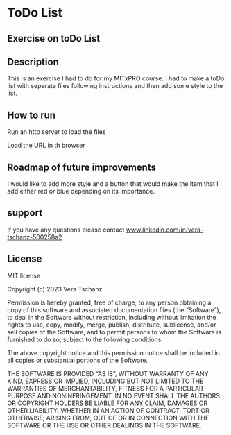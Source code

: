# ToDo List
## Exercise on toDo List

## Description

This is an exercise I had to do for my MITxPRO course. I had to make a toDo list with seperate files following instructions and then add some style to the list.

## How to run

Run an http server to load the files 

Load the URL in th browser


## Roadmap of future improvements 

I would like to add more style and a button that would make the item that I add either red or blue depending on its importance.

## support

If you have any questions please contact www.linkedin.com/in/vera-tschanz-500258a2

## License

MIT license

Copyright (c) 2023 Vera Tschanz

Permission is hereby granted, free of charge, to any person obtaining a copy of this software and associated documentation files (the “Software”), to deal in the Software without restriction, including without limitation the rights to use, copy, modify, merge, publish, distribute, sublicense, and/or sell copies of the Software, and to permit persons to whom the Software is furnished to do so, subject to the following conditions:

The above copyright notice and this permission notice shall be included in all copies or substantial portions of the Software.

THE SOFTWARE IS PROVIDED “AS IS”, WITHOUT WARRANTY OF ANY KIND, EXPRESS OR IMPLIED, INCLUDING BUT NOT LIMITED TO THE WARRANTIES OF MERCHANTABILITY, FITNESS FOR A PARTICULAR PURPOSE AND NONINFRINGEMENT. IN NO EVENT SHALL THE AUTHORS OR COPYRIGHT HOLDERS BE LIABLE FOR ANY CLAIM, DAMAGES OR OTHER LIABILITY, WHETHER IN AN ACTION OF CONTRACT, TORT OR OTHERWISE, ARISING FROM, OUT OF OR IN CONNECTION WITH THE SOFTWARE OR THE USE OR OTHER DEALINGS IN THE SOFTWARE.


